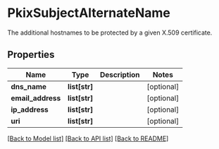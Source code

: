 # PkixSubjectAlternateName

The additional hostnames to be protected by a given X.509 certificate. 
## Properties
Name | Type | Description | Notes
------------ | ------------- | ------------- | -------------
**dns_name** | **list[str]** |  | [optional] 
**email_address** | **list[str]** |  | [optional] 
**ip_address** | **list[str]** |  | [optional] 
**uri** | **list[str]** |  | [optional] 

[[Back to Model list]](../README.md#documentation-for-models) [[Back to API list]](../README.md#documentation-for-api-endpoints) [[Back to README]](../README.md)


